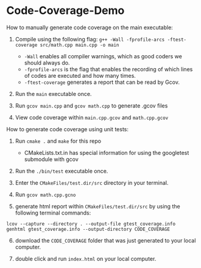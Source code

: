 # Code-Coverage-Demo

How to manually generate code coverage on the main executable:

1. Compile using the following flag: `g++ -Wall -fprofile-arcs -ftest-coverage src/math.cpp main.cpp -o main`

	* `-Wall` enables all compiler warnings, which as good coders we should always do.
	* `-fprofile-arcs` is the flag that enables the recording of which lines of codes are executed and how many times.
	* `-ftest-coverage` generates a report that can be read by Gcov.

2. Run the `main` executable once.

3. Run `gcov main.cpp` and `gcov math.cpp` to generate .gcov files

4. View code coverage within `main.cpp.gcov` and `math.cpp.gcov`


How to generate code coverage using unit tests:

1. Run `cmake .` and `make` for this repo

	* CMakeLists.txt.in has special information for using the googletest submodule with gcov

2. Run the `./bin/test` executable once.

3. Enter the `CMakeFiles/test.dir/src` directory in your terminal.

4. Run `gcov math.cpp.gcno`

5. generate html report within `CMakeFiles/test.dir/src` by using the following terminal commands:

```
lcov --capture --directory . --output-file gtest_coverage.info
genhtml gtest_coverage.info --output-directory CODE_COVERAGE
```

6. download the `CODE_COVERAGE` folder that was just generated to your local computer.

7. double click and run `index.html` on your local computer.